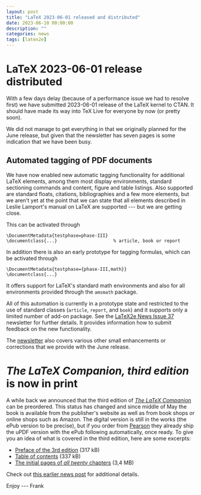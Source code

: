 ```yaml
---
layout: post
title: "LaTeX 2023-06-01 released and distributed"
date: 2023-06-10 00:00:00
description: ""
categories: news
tags: [latex2e]
---
```


# LaTeX 2023-06-01 release distributed

With a few days delay (because of a  performance issue we had to resolve first)
we have submitted  2023-06-01 release of the LaTeX
kernel to CTAN. It should have made its way into TeX Live
for everyone by now (or pretty soon).

We did not manage to get everything in that we originally planned for
the June release, but given that the newsletter has seven pages is
some indication that we have been busy.

## Automated tagging of PDF documents

We have now enabled new automatic tagging functionality for additional
LaTeX elements, among them most display environments, standard
sectioning commands and content, figure and table listings. Also
supported are standard floats, citations, bibliographies and a few
more elements, but we aren't yet at the point that we can state that all
elements described in Leslie Lamport's manual on LaTeX are supported
--- but we are getting close.

This can be activated through
```
\DocumentMetadata{testphase=phase-III}
\documentclass{...}                     % article, book or report
```
In addition there is also an early prototype for tagging formulas, which can be activated through
```
\DocumentMetadata{testphase={phase-III,math}}
\documentclass{...}
```
It offers support for LaTeX's standard math environments and also for
all environments provided through the `amsmath` package.

All of this automation is currently in a prototype state and
restricted to the use of standard classes (`article`, `report`, and
`book`) and it supports only a limited number of add-on package. See the <a
href="{{site.baseurl}}/news/latex2e-news/ltnews37.pdf">LaTeX2e News
Issue 37</a> newsletter for further details. It provides information
how to submit feedback on the new functionality.


The <a href="{{site.baseurl}}/news/latex2e-news/ltnews37.pdf">newsletter</a>
also covers various other small enhancements or corrections that we
provide with the June release.

# _The LaTeX Companion, third edition_ is now in print

A while back we announced that the third edition of [_The LaTeX Companion_](https://click.linksynergy.com/deeplink?id=g/Y5ZYi0Q7I&mid=24808&murl=https%3A%2F%2Fwww.informit.com%2Fstore%2Flatex-companion-parts-i-ii-3rd-edition-9780138166489) can be preordered. This status has changed and since middle of May the book is available from the publisher's website as well as from book shops or online shops such as Amazon.
The digital version is still in the works (the ePub version to be precise), but if you order from [Pearson](https://click.linksynergy.com/deeplink?id=g/Y5ZYi0Q7I&mid=24808&murl=https%3A%2F%2Fwww.informit.com%2Fstore%2Flatex-companion-parts-i-ii-3rd-edition-9780138166489) they already ship the uPDF version with the ePub following automatically, once ready.
To give you an idea of what is covered in the third edition, here are some excerpts:
+ <a href="{{ site.baseurl }}/help/books/tlc3-digital-preface.pdf" target="_blank" onclick="vgwPixelCall('1edd78f588df4fccb8edd771eb5e9727');">Preface of the 3rd edition</a> (317 kB)
+ <a href="{{ site.baseurl }}/help/books/tlc3-digital-toc.pdf" target="_blank" onclick="vgwPixelCall('1edd78f588df4fccb8edd771eb5e9727');">Table of contents</a> (337 kB)
+ <a href="{{ site.baseurl }}/help/books/tlc3-digital-chapter-samples.pdf" target="_blank" onclick="vgwPixelCall('348a5d49af564cf591c8447d2fd485ca');">The initial pages of *all twenty* chapters</a> (3,4 MB)


Check out [this earlier news post]({{site.baseurl}}/news/2023/03/17/TLC3) for additional details.


Enjoy --- Frank



